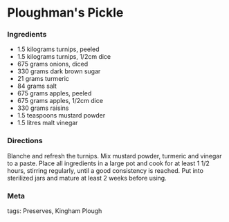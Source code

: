 # Ploughman's Pickle

### Ingredients
 * 1.5 kilograms turnips, peeled
 * 1.5 kilograms turnips, 1/2cm dice
 * 675 grams onions, diced
 * 330 grams dark brown sugar
 * 21 grams turmeric
 * 84 grams salt
 * 675 grams apples, peeled
 * 675 grams apples, 1/2cm dice
 * 330 grams raisins
 * 1.5 teaspoons mustard powder
 * 1.5 litres malt vinegar

### Directions

Blanche and refresh the turnips.  Mix mustard powder, turmeric and vinegar to a paste.  Place all ingredients in a large pot and cook for at least 1 1/2 hours, stirring regularly, until a good consistency is reached.  Put into sterilized jars and mature at least 2 weeks before using.

### Meta

tags: Preserves, Kingham Plough

